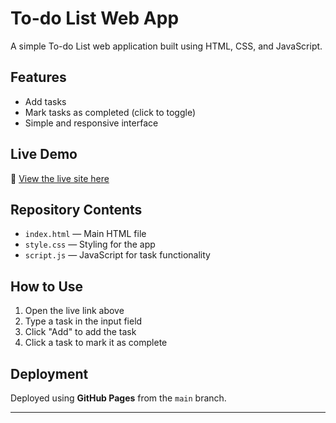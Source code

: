# To-do List Web App

A simple To-do List web application built using HTML, CSS, and JavaScript.

## Features
- Add tasks
- Mark tasks as completed (click to toggle)
- Simple and responsive interface

## Live Demo
🔗 [View the live site here](https://clar0523.github.io/todo-list/)

## Repository Contents
- `index.html` — Main HTML file
- `style.css` — Styling for the app
- `script.js` — JavaScript for task functionality

## How to Use
1. Open the live link above
2. Type a task in the input field
3. Click "Add" to add the task
4. Click a task to mark it as complete

## Deployment
Deployed using **GitHub Pages** from the `main` branch.

---
